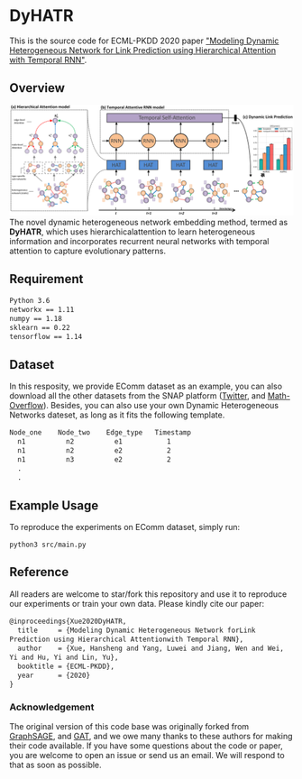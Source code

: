 # DyHATR

This is the source code for ECML-PKDD 2020 paper ["Modeling Dynamic Heterogeneous Network for Link Prediction using Hierarchical Attention with Temporal RNN"](https://arxiv.org/abs/2004.01024).

## Overview
![image](DyHATR.png)
The novel dynamic heterogeneous network embedding method, termed as **DyHATR**, which uses hierarchicalattention to learn heterogeneous information and incorporates recurrent neural networks with temporal attention to capture evolutionary patterns. 

## Requirement
```
Python 3.6
networkx == 1.11
numpy == 1.18
sklearn == 0.22
tensorflow == 1.14
```

## Dataset
In this resposity, we provide EComm dataset as an example, you can also download all the other datasets from the SNAP platform ([Twitter](http://snap.stanford.edu/data/higgs-twitter.html), and [Math-Overflow](http://snap.stanford.edu/data/sx-mathoverflow.html)). Besides, you can also use your own Dynamic Heterogeneous Networks dateset, as long as it fits the following template.
```
Node_one	Node_two	Edge_type	Timestamp
  n1		  n2		  e1		   1
  n1		  n2		  e2		   2
  n1		  n3		  e2		   2
  .
  .
```

## Example Usage
To reproduce the experiments on EComm dataset, simply run:
```
python3 src/main.py
```

## Reference
All readers are welcome to star/fork this repository and use it to reproduce our experiments or train your own data. Please kindly cite our paper:
```
@inproceedings{Xue2020DyHATR,
  title     = {Modeling Dynamic Heterogeneous Network forLink Prediction using Hierarchical Attentionwith Temporal RNN},
  author    = {Xue, Hansheng and Yang, Luwei and Jiang, Wen and Wei, Yi and Hu, Yi and Lin, Yu},
  booktitle = {ECML-PKDD},
  year      = {2020}
}
```


### Acknowledgement
The original version of this code base was originally forked from [GraphSAGE](https://github.com/williamleif/GraphSAGE), and [GAT](https://github.com/PetarV-/GAT), and we owe many thanks to these authors for making their code available. If you have some questions about the code or paper, you are welcome to open an issue or send us an email. We will respond to that as soon as possible.


